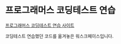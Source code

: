 # 프로그래머스 코딩테스트 연습

[프로그래머스 코딩테스트 연습 사이트](https://programmers.co.kr/learn/challenges)

코딩테스트 연습했던 코드를 옮겨놓은 워스크페이스입니다. 


